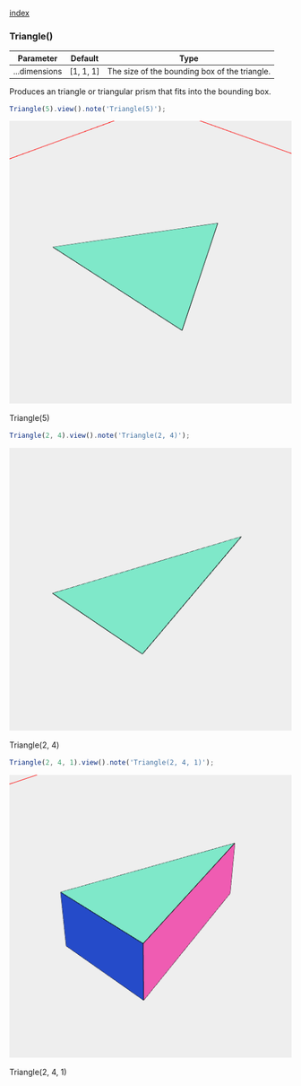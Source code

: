 [index](../../nb/api/index.md)
### Triangle()
Parameter|Default|Type
---|---|---
...dimensions|[1, 1, 1]|The size of the bounding box of the triangle.

Produces an triangle or triangular prism that fits into the bounding box.

```JavaScript
Triangle(5).view().note('Triangle(5)');
```

![Image](Triangle.md.$2.png)

Triangle(5)

```JavaScript
Triangle(2, 4).view().note('Triangle(2, 4)');
```

![Image](Triangle.md.$3.png)

Triangle(2, 4)

```JavaScript
Triangle(2, 4, 1).view().note('Triangle(2, 4, 1)');
```

![Image](Triangle.md.$4.png)

Triangle(2, 4, 1)
